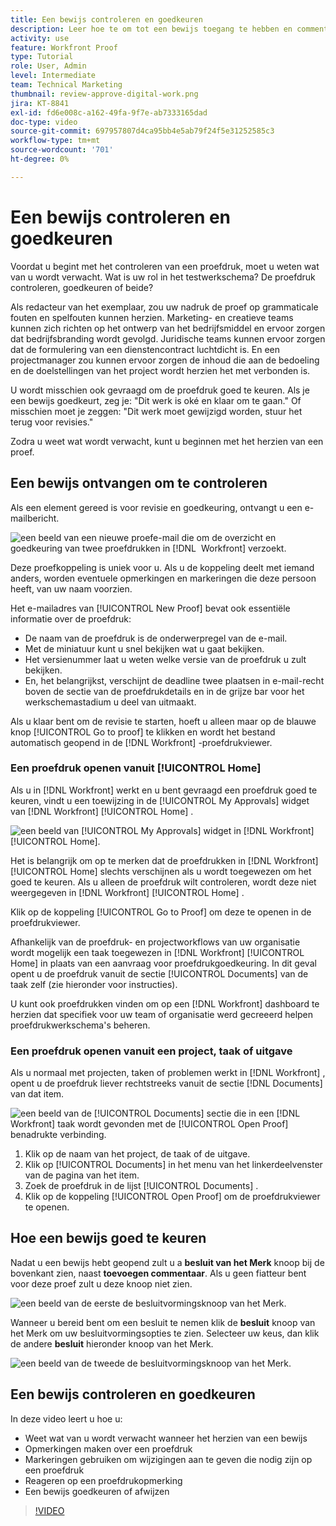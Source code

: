 ```yaml
---
title: Een bewijs controleren en goedkeuren
description: Leer hoe te om tot een bewijs toegang te hebben en commentaren op een bewijs, prijsverhoging te gebruiken om noodzakelijke veranderingen aan te geven, op beproefde commentaren te antwoorden, en een besluit over een bewijs in te nemen  [!DNL Workfront].
activity: use
feature: Workfront Proof
type: Tutorial
role: User, Admin
level: Intermediate
team: Technical Marketing
thumbnail: review-approve-digital-work.png
jira: KT-8841
exl-id: fd6e008c-a162-49fa-9f7e-ab7333165dad
doc-type: video
source-git-commit: 697957807d4ca95bb4e5ab79f24f5e31252585c3
workflow-type: tm+mt
source-wordcount: '701'
ht-degree: 0%

---
```


# Een bewijs controleren en goedkeuren

Voordat u begint met het controleren van een proefdruk, moet u weten wat van u wordt verwacht. Wat is uw rol in het testwerkschema? De proefdruk controleren, goedkeuren of beide?

Als redacteur van het exemplaar, zou uw nadruk de proef op grammaticale fouten en spelfouten kunnen herzien. Marketing- en creatieve teams kunnen zich richten op het ontwerp van het bedrijfsmiddel en ervoor zorgen dat bedrijfsbranding wordt gevolgd. Juridische teams kunnen ervoor zorgen dat de formulering van een dienstencontract luchtdicht is. En een projectmanager zou kunnen ervoor zorgen de inhoud die aan de bedoeling en de doelstellingen van het project wordt herzien het met verbonden is.

U wordt misschien ook gevraagd om de proefdruk goed te keuren. Als je een bewijs goedkeurt, zeg je: &quot;Dit werk is oké en klaar om te gaan.&quot; Of misschien moet je zeggen: &quot;Dit werk moet gewijzigd worden, stuur het terug voor revisies.&quot;

Zodra u weet wat wordt verwacht, kunt u beginnen met het herzien van een proef.

## Een bewijs ontvangen om te controleren

Als een element gereed is voor revisie en goedkeuring, ontvangt u een e-mailbericht.

![ een beeld van een nieuwe proefe-mail die om de overzicht en goedkeuring van twee proefdrukken in [!DNL &#x200B; Workfront] verzoekt.](assets/new-proof-emails.png)

Deze proefkoppeling is uniek voor u. Als u de koppeling deelt met iemand anders, worden eventuele opmerkingen en markeringen die deze persoon heeft, van uw naam voorzien.

Het e-mailadres van [!UICONTROL New Proof] bevat ook essentiële informatie over de proefdruk:

* De naam van de proefdruk is de onderwerpregel van de e-mail.
* Met de miniatuur kunt u snel bekijken wat u gaat bekijken.
* Het versienummer laat u weten welke versie van de proefdruk u zult bekijken.
* En, het belangrijkst, verschijnt de deadline twee plaatsen in e-mail-recht boven de sectie van de proefdrukdetails en in de grijze bar voor het werkschemastadium u deel van uitmaakt.

Als u klaar bent om de revisie te starten, hoeft u alleen maar op de blauwe knop [!UICONTROL Go to proof] te klikken en wordt het bestand automatisch geopend in de [!DNL Workfront] -proefdrukviewer.

### Een proefdruk openen vanuit [!UICONTROL Home]

Als u in [!DNL Workfront] werkt en u bent gevraagd een proefdruk goed te keuren, vindt u een toewijzing in de [!UICONTROL My Approvals] widget van [!DNL Workfront] [!UICONTROL Home] .

![ een beeld van [!UICONTROL My Approvals] widget in [!DNL Workfront] [!UICONTROL Home].](assets/open-proof-from-home.png)

Het is belangrijk om op te merken dat de proefdrukken in [!DNL Workfront] [!UICONTROL Home] slechts verschijnen als u wordt toegewezen om het goed te keuren. Als u alleen de proefdruk wilt controleren, wordt deze niet weergegeven in [!DNL Workfront] [!UICONTROL Home] .

Klik op de koppeling [!UICONTROL Go to Proof] om deze te openen in de proefdrukviewer.

Afhankelijk van de proefdruk- en projectworkflows van uw organisatie wordt mogelijk een taak toegewezen in [!DNL Workfront] [!UICONTROL Home] in plaats van een aanvraag voor proefdrukgoedkeuring. In dit geval opent u de proefdruk vanuit de sectie [!UICONTROL Documents] van de taak zelf (zie hieronder voor instructies).

U kunt ook proefdrukken vinden om op een [!DNL Workfront] dashboard te herzien dat specifiek voor uw team of organisatie werd gecreeerd helpen proefdrukwerkschema&#39;s beheren.

### Een proefdruk openen vanuit een project, taak of uitgave

Als u normaal met projecten, taken of problemen werkt in [!DNL Workfront] , opent u de proefdruk liever rechtstreeks vanuit de sectie [!DNL Documents] van dat item.

![ een beeld van de [!UICONTROL Documents] sectie die in een [!DNL &#x200B; Workfront] taak wordt gevonden met de [!UICONTROL Open Proof] benadrukte verbinding.](assets/open-proof-from-documents.png)

1. Klik op de naam van het project, de taak of de uitgave.
2. Klik op [!UICONTROL Documents] in het menu van het linkerdeelvenster van de pagina van het item.
3. Zoek de proefdruk in de lijst [!UICONTROL Documents] .
4. Klik op de koppeling [!UICONTROL Open Proof] om de proefdrukviewer te openen.

## Hoe een bewijs goed te keuren

Nadat u een bewijs hebt geopend zult u a **besluit van het Merk** knoop bij de bovenkant zien, naast **toevoegen commentaar**. Als u geen fiatteur bent voor deze proef zult u deze knoop niet zien.

![ een beeld van de eerste de besluitvormingsknoop van het Merk.](assets/make-decision-1.png)

Wanneer u bereid bent om een besluit te nemen klik de **besluit** knoop van het Merk om uw besluitvormingsopties te zien. Selecteer uw keus, dan klik de andere **besluit** hieronder knoop van het Merk.

![ een beeld van de tweede de besluitvormingsknoop van het Merk.](assets/make-decision-2.png)

## Een bewijs controleren en goedkeuren

In deze video leert u hoe u:

* Weet wat van u wordt verwacht wanneer het herzien van een bewijs
* Opmerkingen maken over een proefdruk
* Markeringen gebruiken om wijzigingen aan te geven die nodig zijn op een proefdruk
* Reageren op een proefdrukopmerking
* Een bewijs goedkeuren of afwijzen

>[!VIDEO](https://video.tv.adobe.com/v/335141/?quality=12&learn=on&enablevpops)

<!--
#### Learn more
* Create and manage proof comments
* Make decisions on a proof
* Review a static proof
* Tag users to share a proof
* Notifications for proof comments and decisions
-->

<!--
#### Guides
* Reviewing proofs in [!DNL Workfront]
* -->
